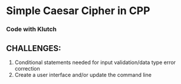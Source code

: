 # Simple Caesar Cipher in CPP
### Code with Klutch

## CHALLENGES:
1. Conditional statements needed for input validation/data type error correction
2. Create a user interface and/or update the command line
